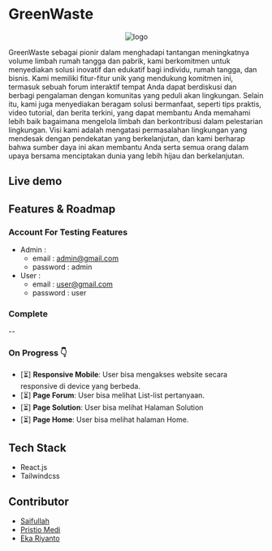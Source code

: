 # GreenWaste
<div style="text-align:center">
  
![logo](https://github.com/FS-16/greenwaste/assets/73381115/dd33adec-a447-439b-814d-925d822f8559)

</div>
GreenWaste sebagai pionir dalam menghadapi tantangan meningkatnya volume limbah rumah tangga dan pabrik, kami berkomitmen untuk menyediakan solusi inovatif dan edukatif bagi individu, rumah tangga, dan bisnis. Kami memiliki fitur-fitur unik yang mendukung komitmen ini, termasuk sebuah forum interaktif tempat Anda dapat berdiskusi dan berbagi pengalaman dengan komunitas yang peduli akan lingkungan.
<span></span>
Selain itu, kami juga menyediakan beragam solusi bermanfaat, seperti tips praktis, video tutorial, dan berita terkini, yang dapat membantu Anda memahami lebih baik bagaimana mengelola limbah dan berkontribusi dalam pelestarian lingkungan. Visi kami adalah mengatasi permasalahan lingkungan yang mendesak dengan pendekatan yang berkelanjutan, dan kami berharap bahwa sumber daya ini akan membantu Anda serta semua orang dalam upaya bersama menciptakan dunia yang lebih hijau dan berkelanjutan.

## Live demo

## Features & Roadmap
### Account For Testing Features
- Admin :
  - email : admin@gmail.com
  - password : admin
- User :
  - email : user@gmail.com
  - password : user

### Complete
--
  
### On Progress 👇
- [⏳] **Responsive Mobile**: User bisa mengakses website secara responsive di device yang berbeda.
- [⏳] **Page Forum**: User bisa melihat List-list pertanyaan.
- [⏳] **Page Solution**: User bisa melihat Halaman Solution
- [⏳] **Page Home**: User bisa melihat halaman Home.

## Tech Stack
- React.js
- Tailwindcss

## Contributor
- [Saifullah](https://github.com/koreoxy)
- [Pristio Medi](https://github.com/Pristio205)
- [Eka Riyanto](https://github.com/ekariyanto)
  

